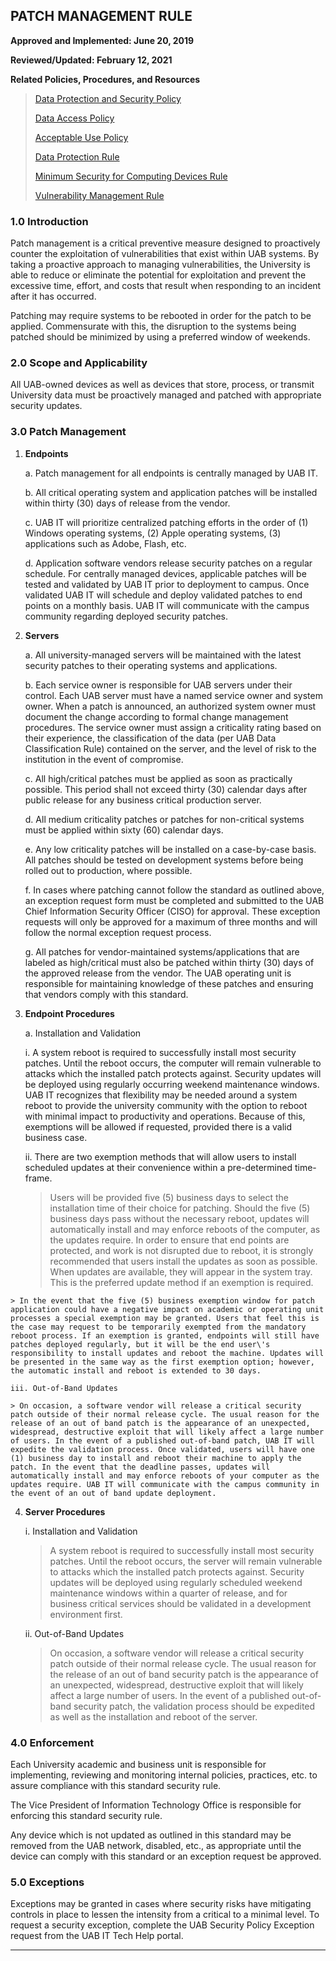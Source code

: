 ## PATCH MANAGEMENT RULE

**Approved and Implemented: June 20, 2019**

**Reviewed/Updated: February 12, 2021**

**Related Policies, Procedures, and Resources**

> [Data Protection and Security Policy](https://www.uab.edu/policies/content/Pages/UAB-IT-POL-0000038.aspx)
>
> [<span class="underline">Data Access Policy</span>](http://www.uab.edu/policies/content/Pages/UAB-IT-POL-0000789.aspx)
>
> [<span class="underline">Acceptable Use Policy</span>](http://www.uab.edu/policies/content/Pages/UAB-IT-POL-0000004.aspx)
>
> [<span class="underline">Data Protection Rule</span>](http://www.uab.edu/it/home/component/k2/item/818-data-protection-rule)
>
> [Minimum Security for Computing Devices Rule](https://www.uab.edu/it/home/images/UAB_Computing_Device_Standard_2017_Final.pdf)
>
> [Vulnerability Management Rule](https://web.ad.uab.edu/policies/content/Pages/Vulnerability-Management-Rule.aspx)

### 1.0 Introduction

Patch management is a critical preventive measure designed to proactively counter the exploitation of vulnerabilities that exist within UAB systems. By taking a proactive approach to managing vulnerabilities, the University is able to reduce or eliminate the potential for exploitation and prevent the excessive time, effort, and costs that result when responding to an incident after it has occurred.

Patching may require systems to be rebooted in order for the patch to be applied. Commensurate with this, the disruption to the systems being patched should be minimized by using a preferred window of weekends.

### 2.0 Scope and Applicability

All UAB-owned devices as well as devices that store, process, or transmit University data must be proactively managed and patched with appropriate security updates.

### 3.0 Patch Management

1.  **Endpoints**

    a.  Patch management for all endpoints is centrally managed by UAB IT.

    b.  All critical operating system and application patches will be installed within thirty (30) days of release from the vendor.

    c.  UAB IT will prioritize centralized patching efforts in the order of (1) Windows operating systems, (2) Apple operating systems, (3) applications such as Adobe, Flash, etc.

    d.  Application software vendors release security patches on a regular schedule. For centrally managed devices, applicable patches will be tested and validated by UAB IT prior to deployment to campus. Once validated UAB IT will schedule and deploy validated patches to end points on a monthly basis. UAB IT will communicate with the campus community regarding deployed security patches.

2.  **Servers**

    a.  All university-managed servers will be maintained with the latest security patches to their operating systems and applications.

    b.  Each service owner is responsible for UAB servers under their control. Each UAB server must have a named service owner and system owner. When a patch is announced, an authorized system owner must document the change according to formal change management procedures. The service owner must assign a criticality rating based on their experience, the classification of the data (per UAB Data Classification Rule) contained on the server, and the level of risk to the institution in the event of compromise.

    c.  All high/critical patches must be applied as soon as practically possible. This period shall not exceed thirty (30) calendar days after public release for any business critical production server.

    d.  All medium criticality patches or patches for non-critical systems must be applied within sixty (60) calendar days.

    e.  Any low criticality patches will be installed on a case-by-case basis. All patches should be tested on development systems before being rolled out to production, where possible.

    f.  In cases where patching cannot follow the standard as outlined above, an exception request form must be completed and submitted to the UAB Chief Information Security Officer (CISO) for approval. These exception requests will only be approved for a maximum of three months and will follow the normal exception request process.

    g.  All patches for vendor-maintained systems/applications that are labeled as high/critical must also be patched within thirty (30) days of the approved release from the vendor. The UAB operating unit is responsible for maintaining knowledge of these patches and ensuring that vendors comply with this standard.

3.  **Endpoint Procedures**

    a.  Installation and Validation

    i.  A system reboot is required to successfully install most security patches. Until the reboot occurs, the computer will remain vulnerable to attacks which the installed patch protects against. Security updates will be deployed using regularly occurring weekend maintenance windows. UAB IT recognizes that flexibility may be needed around a system reboot to provide the university community with the option to reboot with minimal impact to productivity and operations. Because of this, exemptions will be allowed if requested, provided there is a valid business case.

    ii. There are two exemption methods that will allow users to install scheduled updates at their convenience within a pre-determined time-frame.

    > Users will be provided five (5) business days to select the installation time of their choice for patching. Should the five (5) business days pass without the necessary reboot, updates will automatically install and may enforce reboots of the computer, as the updates require. In order to ensure that end points are protected, and work is not disrupted due to reboot, it is strongly recommended that users install the updates as soon as possible. When updates are available, they will appear in the system tray. This is the preferred update method if an exemption is required.
>
    > In the event that the five (5) business exemption window for patch application could have a negative impact on academic or operating unit processes a special exemption may be granted. Users that feel this is the case may request to be temporarily exempted from the mandatory reboot process. If an exemption is granted, endpoints will still have patches deployed regularly, but it will be the end user\'s responsibility to install updates and reboot the machine. Updates will be presented in the same way as the first exemption option; however, the automatic install and reboot is extended to 30 days.

    iii. Out-of-Band Updates

    > On occasion, a software vendor will release a critical security patch outside of their normal release cycle. The usual reason for the release of an out of band patch is the appearance of an unexpected, widespread, destructive exploit that will likely affect a large number of users. In the event of a published out-of-band patch, UAB IT will expedite the validation process. Once validated, users will have one (1) business day to install and reboot their machine to apply the patch. In the event that the deadline passes, updates will automatically install and may enforce reboots of your computer as the updates require. UAB IT will communicate with the campus community in the event of an out of band update deployment.

4.  **Server Procedures**

    i.  Installation and Validation

    > A system reboot is required to successfully install most security patches. Until the reboot occurs, the server will remain vulnerable to attacks which the installed patch protects against. Security updates will be deployed using regularly scheduled weekend maintenance windows within a quarter of release, and for business critical services should be validated in a development environment first.

    ii. Out-of-Band Updates

    > On occasion, a software vendor will release a critical security patch outside of their normal release cycle. The usual reason for the release of an out of band security patch is the appearance of an unexpected, widespread, destructive exploit that will likely affect a large number of users. In the event of a published out-of-band security patch, the validation process should be expedited as well as the installation and reboot of the server.

### 4.0 Enforcement

Each University academic and business unit is responsible for implementing, reviewing and monitoring internal policies, practices, etc. to assure compliance with this standard security rule.

The Vice President of Information Technology Office is responsible for enforcing this standard security rule.

Any device which is not updated as outlined in this standard may be removed from the UAB network, disabled, etc., as appropriate until the device can comply with this standard or an exception request be approved.

### 5.0 Exceptions

Exceptions may be granted in cases where security risks have mitigating controls in place to lessen the intensity from a critical to a minimal level. To request a security exception, complete the UAB Security Policy Exception request from the UAB IT Tech Help portal.


 


------------------------------------------------------------------------------------------------------------------------------------------------------------------
